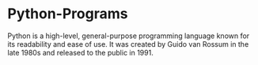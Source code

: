 # Python-Programs
Python is a high-level, general-purpose programming language known for its readability and ease of use. It was created by Guido van Rossum in the late 1980s and released to the public in 1991.
